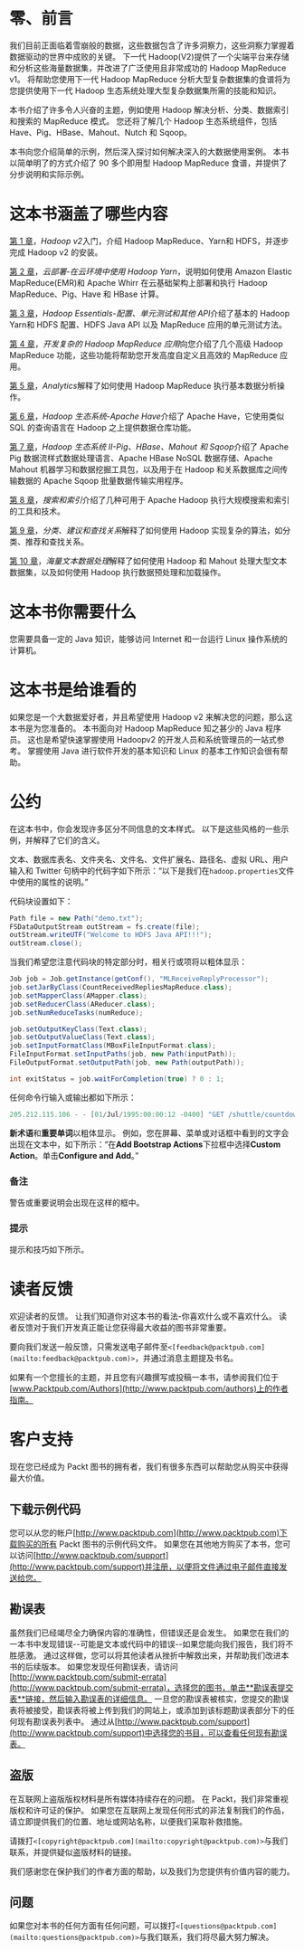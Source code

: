 # 零、前言

我们目前正面临着雪崩般的数据，这些数据包含了许多洞察力，这些洞察力掌握着数据驱动的世界中成败的关键。 下一代 Hadoop(V2)提供了一个尖端平台来存储和分析这些海量数据集，并改进了广泛使用且非常成功的 Hadoop MapReduce v1。 将帮助您使用下一代 Hadoop MapReduce 分析大型复杂数据集的食谱将为您提供使用下一代 Hadoop 生态系统处理大型复杂数据集所需的技能和知识。

本书介绍了许多令人兴奋的主题，例如使用 Hadoop 解决分析、分类、数据索引和搜索的 MapReduce 模式。 您还将了解几个 Hadoop 生态系统组件，包括 Have、Pig、HBase、Mahout、Nutch 和 Sqoop。

本书向您介绍简单的示例，然后深入探讨如何解决深入的大数据使用案例。 本书以简单明了的方式介绍了 90 多个即用型 Hadoop MapReduce 食谱，并提供了分步说明和实际示例。

# 这本书涵盖了哪些内容

[第 1 章](01.html "Chapter 1. Getting Started with Hadoop v2")，*Hadoop v2*入门，介绍 Hadoop MapReduce、Yarn和 HDFS，并逐步完成 Hadoop v2 的安装。

[第 2 章](02.html "Chapter 2. Cloud Deployments – Using Hadoop YARN on Cloud Environments")，*云部署-在云环境中使用 Hadoop Yarn*，说明如何使用 Amazon Elastic MapReduce(EMR)和 Apache Whirr 在云基础架构上部署和执行 Hadoop MapReduce、Pig、Have 和 HBase 计算。

[第 3 章](03.html "Chapter 3. Hadoop Essentials – Configurations, Unit Tests, and Other APIs")，*Hadoop Essentials-配置、单元测试和其他 API*介绍了基本的 Hadoop Yarn和 HDFS 配置、HDFS Java API 以及 MapReduce 应用的单元测试方法。

[第 4 章](04.html "Chapter 4. Developing Complex Hadoop MapReduce Applications")，*开发复杂的 Hadoop MapReduce 应用*向您介绍了几个高级 Hadoop MapReduce 功能，这些功能将帮助您开发高度自定义且高效的 MapReduce 应用。

[第 5 章](05.html "Chapter 5. Analytics")，*Analytics*解释了如何使用 Hadoop MapReduce 执行基本数据分析操作。

[第 6 章](06.html "Chapter 6. Hadoop Ecosystem – Apache Hive")，*Hadoop 生态系统-Apache Have*介绍了 Apache Have，它使用类似 SQL 的查询语言在 Hadoop 之上提供数据仓库功能。

[第 7 章](07.html "Chapter 7. Hadoop Ecosystem II – Pig, HBase, Mahout, and Sqoop")，*Hadoop 生态系统 II-Pig、HBase、Mahout 和 Sqoop*介绍了 Apache Pig 数据流样式数据处理语言、Apache HBase NoSQL 数据存储、Apache Mahout 机器学习和数据挖掘工具包，以及用于在 Hadoop 和关系数据库之间传输数据的 Apache Sqoop 批量数据传输实用程序。

[第 8 章](08.html "Chapter 8. Searching and Indexing")，*搜索和索引*介绍了几种可用于 Apache Hadoop 执行大规模搜索和索引的工具和技术。

[第 9 章](09.html "Chapter 9. Classifications, Recommendations, and Finding Relationships")，*分类、建议和查找关系*解释了如何使用 Hadoop 实现复杂的算法，如分类、推荐和查找关系。

[第 10 章](10.html "Chapter 10. Mass Text Data Processing")，*海量文本数据处理*解释了如何使用 Hadoop 和 Mahout 处理大型文本数据集，以及如何使用 Hadoop 执行数据预处理和加载操作。

# 这本书你需要什么

您需要具备一定的 Java 知识，能够访问 Internet 和一台运行 Linux 操作系统的计算机。

# 这本书是给谁看的

如果您是一个大数据爱好者，并且希望使用 Hadoop v2 来解决您的问题，那么这本书是为您准备的。 本书面向对 Hadoop MapReduce 知之甚少的 Java 程序员。 这也是希望快速掌握使用 Hadoopv2 的开发人员和系统管理员的一站式参考。 掌握使用 Java 进行软件开发的基本知识和 Linux 的基本工作知识会很有帮助。

# 公约

在这本书中，你会发现许多区分不同信息的文本样式。 以下是这些风格的一些示例，并解释了它们的含义。

文本、数据库表名、文件夹名、文件名、文件扩展名、路径名、虚拟 URL、用户输入和 Twitter 句柄中的代码字如下所示：“以下是我们在`hadoop.properties`文件中使用的属性的说明。”

代码块设置如下：

```scala
Path file = new Path("demo.txt");
FSDataOutputStream outStream = fs.create(file);
outStream.writeUTF("Welcome to HDFS Java API!!!");
outStream.close();
```

当我们希望您注意代码块的特定部分时，相关行或项将以粗体显示：

```scala
Job job = Job.getInstance(getConf(), "MLReceiveReplyProcessor");
job.setJarByClass(CountReceivedRepliesMapReduce.class);
job.setMapperClass(AMapper.class);
job.setReducerClass(AReducer.class);
job.setNumReduceTasks(numReduce);

job.setOutputKeyClass(Text.class);
job.setOutputValueClass(Text.class);
job.setInputFormatClass(MBoxFileInputFormat.class);
FileInputFormat.setInputPaths(job, new Path(inputPath));
FileOutputFormat.setOutputPath(job, new Path(outputPath));

int exitStatus = job.waitForCompletion(true) ? 0 : 1;
```

任何命令行输入或输出都如下所示：

```scala
205.212.115.106 - - [01/Jul/1995:00:00:12 -0400] "GET /shuttle/countdown/countdown.html HTTP/1.0" 200 3985

```

**新术语**和**重要单词**以粗体显示。 例如，您在屏幕、菜单或对话框中看到的文字会出现在文本中，如下所示：“在**Add Bootstrap Actions**下拉框中选择**Custom Action**。单击**Configure and Add**。”

### 备注

警告或重要说明会出现在这样的框中。

### 提示

提示和技巧如下所示。

# 读者反馈

欢迎读者的反馈。 让我们知道你对这本书的看法-你喜欢什么或不喜欢什么。 读者反馈对于我们开发真正能让您获得最大收益的图书非常重要。

要向我们发送一般反馈，只需发送电子邮件至`<[feedback@packtpub.com](mailto:feedback@packtpub.com)>`，并通过消息主题提及书名。

如果有一个您擅长的主题，并且您有兴趣撰写或投稿一本书，请参阅我们位于[www.Packtpub.com/Authors](http://www.packtpub.com/authors)上的作者指南。

# 客户支持

现在您已经成为 Packt 图书的拥有者，我们有很多东西可以帮助您从购买中获得最大价值。

## 下载示例代码

您可以从您的帐户[http://www.packtpub.com](http://www.packtpub.com)下载购买的所有 Packt 图书的示例代码文件。 如果您在其他地方购买了本书，您可以访问[http://www.packtpub.com/support](http://www.packtpub.com/support)并注册，以便将文件通过电子邮件直接发送给您。

## 勘误表

虽然我们已经竭尽全力确保内容的准确性，但错误还是会发生。 如果您在我们的一本书中发现错误--可能是文本或代码中的错误--如果您能向我们报告，我们将不胜感激。 通过这样做，您可以将其他读者从挫折中解救出来，并帮助我们改进本书的后续版本。 如果您发现任何勘误表，请访问[http://www.packtpub.com/submit-errata](http://www.packtpub.com/submit-errata)，选择您的图书，单击**勘误表提交表**链接，然后输入勘误表的详细信息。 一旦您的勘误表被核实，您提交的勘误表将被接受，勘误表将被上传到我们的网站上，或添加到该标题勘误表部分下的任何现有勘误表列表中。 通过从[http://www.packtpub.com/support](http://www.packtpub.com/support)中选择您的书目，可以查看任何现有勘误表。

## 盗版

在互联网上盗版版权材料是所有媒体持续存在的问题。 在 Packt，我们非常重视版权和许可证的保护。 如果您在互联网上发现任何形式的非法复制我们的作品，请立即提供我们的位置、地址或网站名称，以便我们采取补救措施。

请拨打`<[copyright@packtpub.com](mailto:copyright@packtpub.com)>`与我们联系，并提供疑似盗版材料的链接。

我们感谢您在保护我们的作者方面的帮助，以及我们为您提供有价值内容的能力。

## 问题

如果您对本书的任何方面有任何问题，可以拨打`<[questions@packtpub.com](mailto:questions@packtpub.com)>`与我们联系，我们将尽最大努力解决。